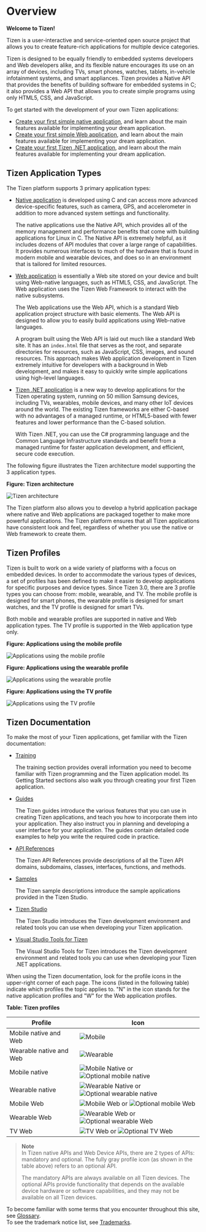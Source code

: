 <a name="tizen-training"></a>
# Overview

**Welcome to Tizen!**

Tizen is a user-interactive and service-oriented open source project
that allows you to create feature-rich applications for multiple device
categories.

Tizen is designed to be equally friendly to embedded systems developers
and Web developers alike, and its flexible nature encourages its use on
an array of devices, including TVs, smart phones, watches, tablets,
in-vehicle infotainment systems, and smart appliances. Tizen provides a
Native API that provides the benefits of building software for embedded
systems in C; it also provides a Web API that allows you to create
simple programs using only HTML5, CSS, and JavaScript.

To get started with the development of your own Tizen applications:

-   [Create your first simple native
    application](native/getting-started-n.md), and learn about the main
    features available for implementing your dream application.
-   [Create your first simple Web
    application](web/getting-started-w.md), and learn about the main
    features available for implementing your dream application.
-   [Create your first Tizen .NET application](dotnet/first-app.md),
    and learn about the main features available for implementing your
    dream application.


<a name="type"></a>
## Tizen Application Types

The Tizen platform supports 3 primary application types:

-   [Native application](native/cover-page-n.md) is developed using C
    and can access more advanced device-specific features, such as
    camera, GPS, and accelerometer in addition to more advanced system
    settings and functionality.

    The native applications use the Native API, which provides all of
    the memory management and performance benefits that come with
    building applications for Linux in C. The Native API is extremely
    helpful, as it includes dozens of API modules that cover a large
    range of capabilities. It provides numerous interfaces to much of
    the hardware that is found in modern mobile and wearable devices,
    and does so in an environment that is tailored for
    limited resources.

-   [Web application](web/cover-page-w.md) is essentially a Web site
    stored on your device and built using Web-native languages, such as
    HTML5, CSS, and JavaScript. The Web application uses the Tizen Web
    Framework to interact with the native subsystems.

    The Web applications use the Web API, which is a standard Web
    application project structure with basic elements. The Web API is
    designed to allow you to easily build applications using
    Web-native languages.

    A program built using the Web API is laid out much like a standard
    Web site. It has an `index.html` file that serves as the root, and
    separate directories for resources, such as JavaScript, CSS, images,
    and sound resources. This approach makes Web application development
    in Tizen extremely intuitive for developers with a background in Web
    development, and makes it easy to quickly write simple applications
    using high-level languages.

-   [Tizen .NET application](dotnet/overview.md) is a new way to
    develop applications for the Tizen operating system, running on 50
    million Samsung devices, including TVs, wearables, mobile devices,
    and many other IoT devices around the world. The existing Tizen
    frameworks are either C-based with no advantages of a managed
    runtime, or HTML5-based with fewer features and lower performance
    than the C-based solution.

    With Tizen .NET, you can use the C\# programming language and the
    Common Language Infrastructure standards and benefit from a managed
    runtime for faster application development, and efficient, secure
    code execution.

The following figure illustrates the Tizen architecture model supporting
the 3 application types.

**Figure: Tizen architecture**

![Tizen architecture](media/what_is_tizen_architecture.png)

The Tizen platform also allows you to develop a hybrid application
package where native and Web applications are packaged together to make
more powerful applications. The Tizen platform ensures that all Tizen
applications have consistent look and feel, regardless of whether you
use the native or Web framework to create them.

<a name="profiles"></a>
## Tizen Profiles
Tizen is built to work on a wide variety of platforms with a focus on
embedded devices. In order to accommodate the various types of devices,
a set of profiles has been defined to make it easier to develop
applications for specific purposes and device types. Since Tizen 3.0,
there are 3 profile types you can choose from: mobile, wearable, and TV.
The mobile profile is designed for smart phones, the wearable profile is
designed for smart watches, and the TV profile is designed for smart
TVs.

Both mobile and wearable profiles are supported in native and Web
application types. The TV profile is supported in the Web application
type only.

**Figure: Applications using the mobile profile**

![Applications using the mobile profile](media/profile_mobile.png)

**Figure: Applications using the wearable profile**

![Applications using the wearable profile](media/profile_wearable.png)

**Figure: Applications using the TV profile**

![Applications using the TV profile](media/profile_tv.png)

 <a name="doc"></a>
## Tizen Documentation

To make the most of your Tizen applications, get familiar with the Tizen
documentation:

-   [Training](./cover-page.md)

    The training section provides overall information you need to become
    familiar with Tizen programming and the Tizen application model. Its
    Getting Started sections also walk you through creating your first
    Tizen application.

-   [Guides](../guides/cover-page.md)

    The Tizen guides introduce the various features that you can use in
    creating Tizen applications, and teach you how to incorporate them
    into your application. They also instruct you in planning and
    developing a user interface for your application. The guides contain
    detailed code examples to help you write the required code
    in practice.

-   [API References](../../org.tizen.web.apireference/html/cover_page.htm)

    The Tizen API References provide descriptions of all the Tizen API
    domains, subdomains, classes, interfaces, functions, and methods.

-   [Samples](https://developer.tizen.org/development/sample)

    The Tizen sample descriptions introduce the sample applications
    provided in the Tizen Studio.

-   [Tizen Studio](../tizen-studio/cover-page.md)

    The Tizen Studio introduces the Tizen development environment and
    related tools you can use when developing your Tizen application.

-   [Visual Studio Tools for Tizen](../vstools/download.md)

    The Visual Studio Tools for Tizen introduces the Tizen development
    environment and related tools you can use when developing your Tizen
    .NET applications.

When using the Tizen documentation, look for the profile icons in the
upper-right corner of each page. The icons (listed in the following
table) indicate which profiles the topic applies to. "N" in the icon
stands for the native application profiles and "W" for the Web
application profiles.

**Table: Tizen profiles**

| Profile                 | Icon                                     |
| ----------------------- | ---------------------------------------- |
| Mobile native and Web   | ![Mobile](media/mobile_s_wn.png)        |
| Wearable native and Web | ![Wearable](media/wearable_s_wn.png)    |
| Mobile native           | ![Mobile Native](media/mobile_s_n.png) or ![Optional mobile native](media/mobile_s_n_optional.png) |
| Wearable native         | ![Wearable Native](media/wearable_s_n.png) or ![Optional wearable native](media/wearable_s_n_optional.png) |
| Mobile Web              | ![Mobile Web](media/mobile_s_w.png) or ![Optional mobile Web](media/mobile_s_w_optional.png) |
| Wearable Web            | ![Wearable Web](media/wearable_s_w.png) or ![Optional wearable Web](media/wearable_s_w_optional.png) |
| TV Web                  | ![TV Web](media/tv_s_w.png) or ![Optional TV Web](media/tv_s_w_optional.png) |

> **Note**  
> In Tizen native APIs and Web Device APIs, there are 2 types of APIs: mandatory and optional. The fully gray profile icon (as shown in the table above) refers to an optional API.
>
> The mandatory APIs are always available on all Tizen devices. The optional APIs provide functionality that depends on the available device hardware or software capabilities, and they may not be available on all Tizen devices.

To become familiar with some terms that you encounter throughout this site, see [Glossary](https://developer.tizen.org/development/getting-started/glossary).  
To see the trademark notice list, see [Trademarks](https://developer.tizen.org/development/training/trademarks).

